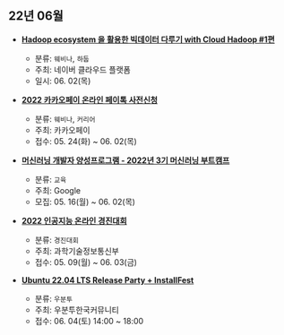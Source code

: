 ## 22년 06월
- __[Hadoop ecosystem 을 활용한 빅데이터 다루기 with Cloud Hadoop #1편](https://festa.io/events/2324)__
  - 분류: `웨비나`, `하둡`
  - 주최: 네이버 클라우드 플랫폼
  - 일시: 06. 02(목)

- __[2022 카카오페이 온라인 페이톡 사전신청](https://docs.google.com/forms/d/e/1FAIpQLSeW_AWR7xxTCauoZ8nGXEwtUcF3LVvajQjoOs7TJ2g3VovQkw/viewform)__
  - 분류: `웨비나`, `커리어`
  - 주최: 카카오페이
  - 접수: 05. 24(화) ~ 06. 02(목)
- __[머신러닝 개발자 양성프로그램 - 2022년 3기 머신러닝 부트캠프](https://developers-kr.googleblog.com/2022/05/mlbootcamp22.html)__
  - 분류: `교육`
  - 주최: Google
  - 모집: 05. 16(월) ~ 06. 02(목)
- __[2022 인공지능 온라인 경진대회](https://aichallenge.or.kr/)__
  - 분류: `경진대회`
  - 주최: 과학기술정보통신부
  - 접수: 05. 09(월) ~ 06. 03(금)
- __[Ubuntu 22.04 LTS Release Party + InstallFest](https://festa.io/events/2313)__
  - 분류: `우분투`
  - 주최: 우분투한국커뮤니티
  - 접수: 06. 04(토) 14:00 ~ 18:00
